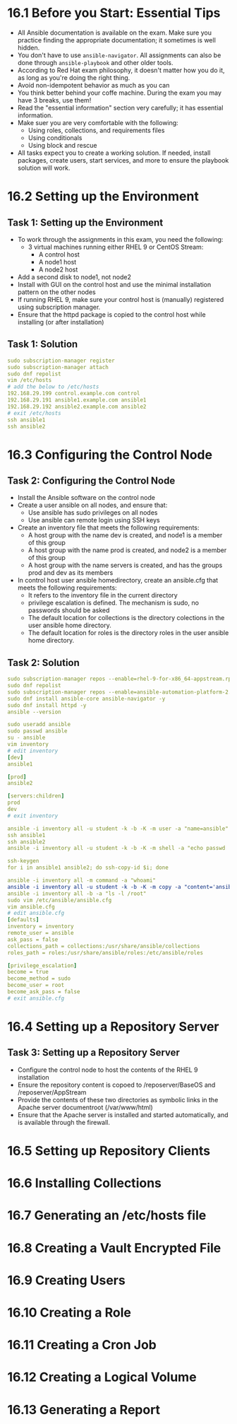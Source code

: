 # 16.1 Before you Start: Essential Tips
- All Ansible documentation is available on the exam. Make sure you practice finding the appropriate documentation; it sometimes is well hidden.
- You don't have to use `ansible-navigator`. All assignments can also be done through `ansible-playbook` and other older tools.
- According to Red Hat exam philosophy, it doesn't matter how you do it, as long as you're doing the right thing.
- Avoid non-idempotent behavior as much as you can
- You think better behind your coffe machine. During the exam you may have 3 breaks, use them!
- Read the "essential information" section very carefully; it has essential information.
- Make suer you are very comfortable with the following:
  - Using roles, collections, and requirements files
  - Using conditionals
  - Using block and rescue
- All tasks expect you to create a working solution. If needed, install packages, create users, start services, and more to ensure the playbook solution will work.

# 16.2 Setting up the Environment
## Task 1: Setting up the Environment
- To work through the assignments in this exam, you need the following:
  - 3 virtual machines running either RHEL 9 or CentOS Stream:
    - A control host
    - A node1 host
    - A node2 host
- Add a second disk to node1, not node2
- Install with GUI on the control host and use the minimal installation pattern on the other nodes
- If running RHEL 9, make sure your control host is (manually) registered using subscription manager.
- Ensure that the httpd package is copied to the control host while installing (or after installation)

## Task 1: Solution
```yml
sudo subscription-manager register
sudo subscription-manager attach
sudo dnf repolist
vim /etc/hosts
# add the below to /etc/hosts
192.168.29.199 control.example.com control
192.168.29.191 ansible1.example.com ansible1
192.168.29.192 ansible2.example.com ansible2
# exit /etc/hosts
ssh ansible1
ssh ansible2
```

# 16.3 Configuring the Control Node
## Task 2: Configuring the Control Node
- Install the Ansible software on the control node
- Create a user ansible on all nodes, and ensure that:
  - Use ansible has sudo privileges on all nodes
  - Use ansible can remote login using SSH keys
- Create an inventory file that meets the following requirements:
  - A host group with the name dev is created, and node1 is a member of this group
  - A host group with the name prod is created, and node2 is a member of this group
  - A host group with the name servers is created, and has the groups prod and dev as its members
- In control host user ansible homedirectory, create an ansible.cfg that meets the following requirements:
  - It refers to the inventory file in the current directory
  - privilege escalation is defined. The mechanism is sudo, no passwords should be asked
  - The default location for collections is the directory colections in the user ansible home directory.
  - The default location for roles is the directory roles in the user ansible home directory.

## Task 2: Solution
```yml
sudo subscription-manager repos --enable=rhel-9-for-x86_64-appstream.rpms
sudo dnf repolist
sudo subscription-manager repos --enable=ansible-automation-platform-2.2-for-rhel-9-x86_64-rpms
sudo dnf install ansible-core ansible-navigator -y
sudo dnf install httpd -y
ansible --version
```

```yml
sudo useradd ansible
sudo passwd ansible
su - ansible
vim inventory
# edit inventory
[dev]
ansible1

[prod]
ansible2

[servers:children]
prod
dev
# exit inventory

ansible -i inventory all -u student -k -b -K -m user -a "name=ansible"
ssh ansible1
ssh ansible2
ansible -i inventory all -u student -k -b -K -m shell -a "echo passwd | passwd --stdin ansible" 

ssh-keygen
for i in ansible1 ansible2; do ssh-copy-id $i; done
```

```yml
ansible -i inventory all -m command -a "whoami"
ansible -i inventory all -u student -k -b -K -m copy -a "content='ansible ALL=(ALL) NOPASSWD: ALL' dest=/etc/sudoers.d/ansible"
ansible -i inventory all -b -a "ls -l /root"
sudo vim /etc/ansible/ansible.cfg
vim ansible.cfg
# edit ansible.cfg
[defaults]
inventory = inventory
remote_user = ansible
ask_pass = false
collections_path = collections:/usr/share/ansible/collections
roles_path = roles:/usr/share/ansible/roles:/etc/ansible/roles

[privilege_escalation]
become = true
become_method = sudo
become_user = root
become_ask_pass = false
# exit ansible.cfg
```

# 16.4 Setting up a Repository Server
## Task 3: Setting up a Repository Server
- Configure the control node to host the contents of the RHEL 9 installation
- Ensure the repository content is copoed to /reposerver/BaseOS and /reposerver/AppStream
- Provide the contents of these two directories as symbolic links in the Apache server documentroot (/var/www/html)
- Ensure that the Apache server is installed and started automatically, and is available through the firewall.

# 16.5 Setting up Repository Clients
# 16.6 Installing Collections
# 16.7 Generating an /etc/hosts file
# 16.8 Creating a Vault Encrypted File
# 16.9 Creating Users
# 16.10 Creating a Role
# 16.11 Creating a Cron Job
# 16.12 Creating a Logical Volume
# 16.13 Generating a Report